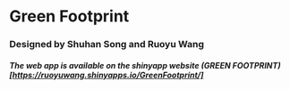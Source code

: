 # Green Footprint

### Designed by Shuhan Song and Ruoyu Wang

##### The web app is available on the shinyapp website (GREEN FOOTPRINT)[https://ruoyuwang.shinyapps.io/GreenFootprint/]
